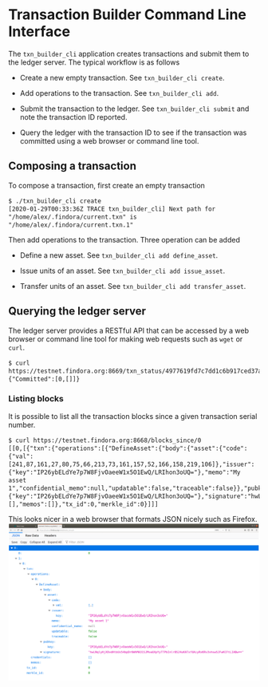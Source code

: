 # Transaction Builder Command Line Interface

The `txn_builder_cli` application creates transactions and submit them to the ledger server. The typical workflow is as follows

* Create a new empty transaction. See `txn_builder_cli create`.

* Add operations to the transaction. See `txn_builder_cli add`.

* Submit the transaction to the ledger. See `txn_builder_cli submit`
  and note the transaction ID reported.

* Query the ledger with the transaction ID to see if the transaction
  was committed using a web browser or command line tool.


## Composing a transaction

To compose a transaction, first create an empty transaction
```
$ ./txn_builder_cli create
[2020-01-29T00:33:36Z TRACE txn_builder_cli] Next path for "/home/alex/.findora/current.txn" is "/home/alex/.findora/current.txn.1"

```

Then add operations to the transaction. Three operation can be added

* Define a new asset. See `txn_builder_cli add define_asset`.

* Issue units of an asset. See `txn_builder_cli add issue_asset`.

* Transfer units of an asset. See `txn_builder_cli add transfer_asset`.

## Querying the ledger server

The ledger server provides a RESTful API that can be accessed by a web
browser or command line tool for making web requests such as `wget` or
`curl`.

```
$ curl https://testnet.findora.org:8669/txn_status/4977619fd7c7dd1c6b917ced37abc718e815a71b3488ece555c8b022286c6974
{"Committed":[0,[]]}
```

### Listing blocks

It is possible to list all the transaction blocks since a given transaction serial number.

```
$ curl https://testnet.findora.org:8668/blocks_since/0
[[0,[{"txn":{"operations":[{"DefineAsset":{"body":{"asset":{"code":{"val":[241,87,161,27,80,75,66,213,73,161,157,52,166,158,219,106]},"issuer":{"key":"IP26ybELdYe7p7W8FjvOaeeW1x5O1EwQ/LRIhon3oUQ="},"memo":"My asset 1","confidential_memo":null,"updatable":false,"traceable":false}},"pubkey":{"key":"IP26ybELdYe7p7W8FjvOaeeW1x5O1EwQ/LRIhon3oUQ="},"signature":"hwLNqlyHjXOvdHtbUx54bpDr6WhMA31SJMvaUXpYyTTPbInlrBS24uKATxfUAiyRxKRv3vhsw5JFwKCFtLIABw=="}}],"credentials":[],"memos":[]},"tx_id":0,"merkle_id":0}]]]
```

This looks nicer in a web browser that formats JSON nicely such as Firefox.
![Expanding outline](./doc/ledger_json.png)
